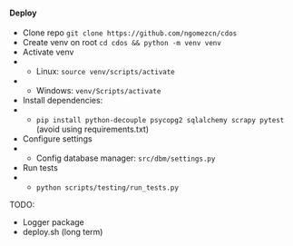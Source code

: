 #### Deploy
- Clone repo ```git clone https://github.com/ngomezcn/cdos```
- Create venv on root ```cd cdos && python -m venv venv```
- Activate venv
- - Linux: ```source venv/scripts/activate```
- - Windows: ```venv/Scripts/activate```
- Install dependencies: 
- - ```pip install python-decouple psycopg2 sqlalchemy scrapy pytest``` (avoid using requirements.txt)
- Configure settings
- - Config database manager: ```src/dbm/settings.py```
- Run tests 
- - ```python scripts/testing/run_tests.py```

TODO:
- Logger package
- deploy.sh (long term)
